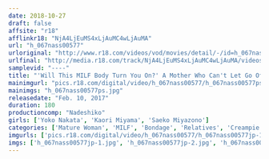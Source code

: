 ```yaml
---
date: 2018-10-27
draft: false
affsite: "r18"
afflinkr18: "NjA4LjEuMS4xLjAuMC4wLjAuMA"
url: "h_067nass00577"
urloriginal: "http://www.r18.com/videos/vod/movies/detail/-/id=h_067nass00577"
urlfinal: "http://media.r18.com/track/NjA4LjEuMS4xLjAuMC4wLjAuMA/videos/vod/movies/detail/-/id=h_067nass00577"
samplevid: "----"
title: "'Will This MILF Body Turn You On?' A Mother Who Can't Let Go Of Being A Woman, A Son Who Feels Himself Becoming A Man Rubbing Up Against Her. She's Morally Confused, But She's Sexually Pleased. 3"
mainimgurl: "pics.r18.com/digital/video/h_067nass00577/h_067nass00577ps.jpg"
mainimgs: "h_067nass00577ps.jpg"
releasedate: "Feb. 10, 2017"
duration: 180
productioncomp: "Nadeshiko"
girls: ['Yoko Nakata', 'Kaori Miyama', 'Saeko Miyazono']
categories: ['Mature Woman', 'MILF', 'Bondage', 'Relatives', 'Creampie', 'Hi-Def']
imgurls: ['pics.r18.com/digital/video/h_067nass00577/h_067nass00577jp-1.jpg', 'pics.r18.com/digital/video/h_067nass00577/h_067nass00577jp-2.jpg', 'pics.r18.com/digital/video/h_067nass00577/h_067nass00577jp-3.jpg', 'pics.r18.com/digital/video/h_067nass00577/h_067nass00577jp-4.jpg', 'pics.r18.com/digital/video/h_067nass00577/h_067nass00577jp-5.jpg', 'pics.r18.com/digital/video/h_067nass00577/h_067nass00577jp-6.jpg', 'pics.r18.com/digital/video/h_067nass00577/h_067nass00577jp-7.jpg', 'pics.r18.com/digital/video/h_067nass00577/h_067nass00577jp-8.jpg', 'pics.r18.com/digital/video/h_067nass00577/h_067nass00577jp-9.jpg', 'pics.r18.com/digital/video/h_067nass00577/h_067nass00577jp-10.jpg', 'pics.r18.com/digital/video/h_067nass00577/h_067nass00577jp-11.jpg', 'pics.r18.com/digital/video/h_067nass00577/h_067nass00577jp-12.jpg', 'pics.r18.com/digital/video/h_067nass00577/h_067nass00577jp-13.jpg', 'pics.r18.com/digital/video/h_067nass00577/h_067nass00577jp-14.jpg', 'pics.r18.com/digital/video/h_067nass00577/h_067nass00577jp-15.jpg', 'pics.r18.com/digital/video/h_067nass00577/h_067nass00577jp-16.jpg', 'pics.r18.com/digital/video/h_067nass00577/h_067nass00577jp-17.jpg', 'pics.r18.com/digital/video/h_067nass00577/h_067nass00577jp-18.jpg', 'pics.r18.com/digital/video/h_067nass00577/h_067nass00577jp-19.jpg', 'pics.r18.com/digital/video/h_067nass00577/h_067nass00577jp-20.jpg']
imgs: ['h_067nass00577jp-1.jpg', 'h_067nass00577jp-2.jpg', 'h_067nass00577jp-3.jpg', 'h_067nass00577jp-4.jpg', 'h_067nass00577jp-5.jpg', 'h_067nass00577jp-6.jpg', 'h_067nass00577jp-7.jpg', 'h_067nass00577jp-8.jpg', 'h_067nass00577jp-9.jpg', 'h_067nass00577jp-10.jpg', 'h_067nass00577jp-11.jpg', 'h_067nass00577jp-12.jpg', 'h_067nass00577jp-13.jpg', 'h_067nass00577jp-14.jpg', 'h_067nass00577jp-15.jpg', 'h_067nass00577jp-16.jpg', 'h_067nass00577jp-17.jpg', 'h_067nass00577jp-18.jpg', 'h_067nass00577jp-19.jpg', 'h_067nass00577jp-20.jpg']
---
```

